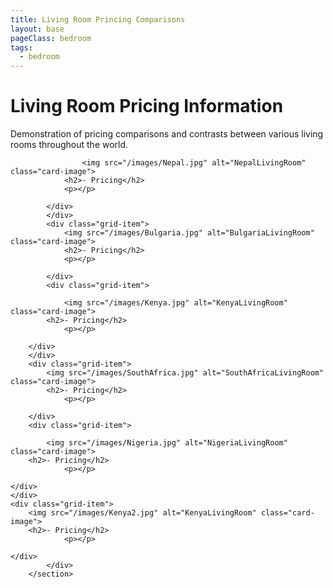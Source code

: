 ```yaml
---
title: Living Room Princing Comparisons
layout: base
pageClass: bedroom
tags:
  - bedroom
---
```

<h1>
            Living Room Pricing Information
        </h1>
        <p>
            Demonstration of pricing comparisons and contrasts between various living rooms throughout the world.
        </p>
        <section class="grid-container">
            <div class="card">
                <div class="grid-item">
                
                    <img src="/images/Nepal.jpg" alt="NepalLivingRoom" class="card-image">
                <h2>- Pricing</h2>
                <p></p>
                
            </div>
            </div>
            <div class="grid-item">
                <img src="/images/Bulgaria.jpg" alt="BulgariaLivingRoom" class="card-image">
                <h2>- Pricing</h2>
                <p></p>
                
            </div>
            <div class="grid-item">
                
                <img src="/images/Kenya.jpg" alt="KenyaLivingRoom" class="card-image">
            <h2>- Pricing</h2>
                <p></p>
            
        </div>
        </div>
        <div class="grid-item">
            <img src="/images/SouthAfrica.jpg" alt="SouthAfricaLivingRoom" class="card-image">
            <h2>- Pricing</h2>
                <p></p>
            
        </div>
        <div class="grid-item">
                
            <img src="/images/Nigeria.jpg" alt="NigeriaLivingRoom" class="card-image">
        <h2>- Pricing</h2>
                <p></p>
        
    </div>
    </div>
    <div class="grid-item">
        <img src="/images/Kenya2.jpg" alt="KenyaLivingRoom" class="card-image">
        <h2>- Pricing</h2>
                <p></p>
        
    </div>
            </div>
        </section>